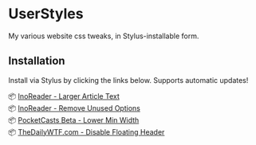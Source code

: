 # UserStyles
My various website css tweaks, in Stylus-installable form.

## Installation

Install via Stylus by clicking the links below. Supports automatic updates!

📦 [InoReader - Larger Article Text](https://raw.githubusercontent.com/StarlitGhost/UserStyles/master/InoReader-LargerArticleText.user.css)<br>
📦 [InoReader - Remove Unused Options](https://raw.githubusercontent.com/StarlitGhost/UserStyles/master/InoReader-RemoveUnusedOptions.user.css)<br>
📦 [PocketCasts Beta - Lower Min Width](https://github.com/StarlitGhost/UserStyles/raw/master/PocketCastsBeta-LowerMinWidth.user.css)<br>
📦 [TheDailyWTF.com - Disable Floating Header](https://github.com/StarlitGhost/UserStyles/raw/master/TheDailyWTF-NoFloat.user.css)
